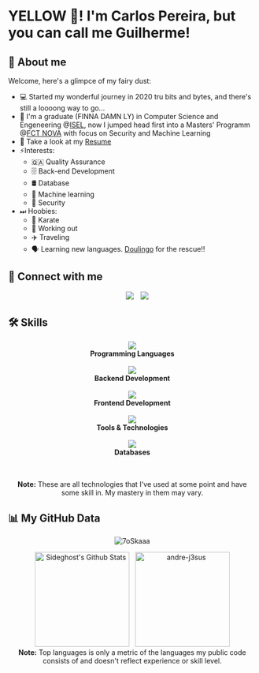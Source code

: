 # YELLOW 👋! I'm Carlos Pereira, but you can call me Guilherme!

## 📌 About me

Welcome, here's a glimpce of my fairy dust:

* 💻 Started my wonderful journey in 2020 tru bits and bytes, and there's still a loooong way to go...
* 📖 I'm a graduate (FINNA DAMN LY) in Computer Science and Engeneering @[ISEL](https://isel.pt), now I jumped head first into a Masters' Programm @[FCT NOVA](https://www.fct.unl.pt/) with focus on Security and Machine Learning
* 📄 Take a look at my [Resume](https://europa.eu/europass/eportfolio/api/eprofile/shared-profile/carlos+guilherme-cordeiro+pereira/d972e4d0-57d1-400f-852a-03ee5c60f160?view=html)
* ⚡Interests:
   * 🇶🇦 Quality Assurance
   * 🗄️ Back-end Development
   * 🛢️ Database
   * 🤖 Machine learning
   * 🔐 Security
* ⏭ Hoobies:
   * 🥋 Karate
   * 💪 Working out
   * ✈️ Traveling
   * 🗣 Learning new languages. [Doulingo](https://www.duolingo.com/) for the rescue!!

## 🤝 Connect with me 

<p align="center">
  <div align="center"  class="icons-social" style="margin-left: 10px;">
    <a style="margin-left: 10px;"  target="_blank" href="https://www.linkedin.com/in/carlos-guilherme-pereira/">
		  <img src="https://skillicons.dev/icons?i=linkedin"></a>
	  <a style="margin-left: 10px;" target="_blank" href="https://www.instagram.com/sidegh0st/">
		  <img src="https://skillicons.dev/icons?i=instagram"></a>
  </div>
</p>

## 🛠️ Skills

<div align="center">
  <p align="center">
   <img src="https://skillicons.dev/icons?i=kotlin,java,js,ts,python,c&perline=6" />
   <br/>
   <b>Programming Languages</b>
   <br/><br/>
   <img src="https://skillicons.dev/icons?i=spring,nodejs,nginx&perline=4" />
   <br/>
   <b>Backend Development</b>
   <br/><br/>
   <img src="https://skillicons.dev/icons?i=html,css,bootstrap,react&perline=6" />
   <br/>
   <b>Frontend Development</b>
   <br/><br/>
   <img src="https://skillicons.dev/icons?i=docker,linux,bash,git,github,latex,md&perline=9" />
   <br/>
   <b>Tools & Technologies</b>
   <br/><br/>
   <img src="https://skillicons.dev/icons?i=postgres,mongodb&perline=2" />
   <br/>
   <b>Databases</b>
  </p> 
  <br/><br/>
  <b>Note:</b> These are all technologies that I've used at some point and have some skill in. My mastery in them may vary.
  </p>
</div>

## 📊 My GitHub Data

<div align="center">
  <p align="center"><img src="https://github-readme-streak-stats.herokuapp.com/?user=Sideghost&theme=algolia" alt="7oSkaaa" /></p>
  <p align="center">
    <img alt="Sideghost's Github Stats" src="https://github-readme-stats.vercel.app/api?username=Sideghost&show_icons=true&count_private=true&theme=algolia" height="192px"/>
  &nbsp;
	  <img src="https://github-readme-stats.vercel.app/api/top-langs?username=Sideghost&langs_count=10&show_icons=true&locale=en&layout=compact&theme=algolia" alt="andre-j3sus" height="192px"/>
  <br/>
  <b>Note:</b> Top languages is only a metric of the languages my public code consists of and doesn't reflect experience or skill level.
  </p>
</div>

